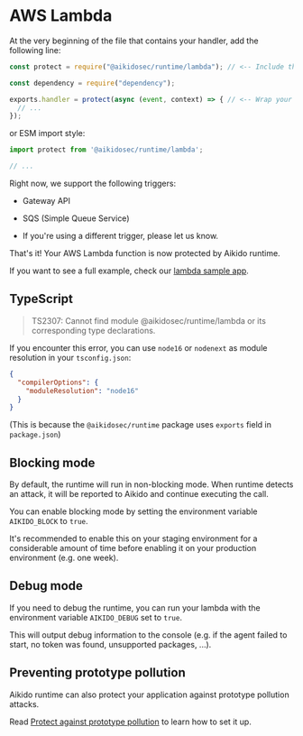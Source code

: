 # AWS Lambda

At the very beginning of the file that contains your handler, add the following line:

```js
const protect = require("@aikidosec/runtime/lambda"); // <-- Include this before any other code or imports

const dependency = require("dependency");

exports.handler = protect(async (event, context) => { // <-- Wrap your handler with protect
  // ...
});
```

or ESM import style:

```js
import protect from '@aikidosec/runtime/lambda';

// ...
```

Right now, we support the following triggers:
- Gateway API
- SQS (Simple Queue Service)

- If you're using a different trigger, please let us know.

That's it! Your AWS Lambda function is now protected by Aikido runtime.

If you want to see a full example, check our [lambda sample app](../sample-apps/lambda-mongodb).

## TypeScript

> TS2307: Cannot find module @aikidosec/runtime/lambda or its corresponding type declarations.

If you encounter this error, you can use `node16` or `nodenext` as module resolution in your `tsconfig.json`:

```json
{
  "compilerOptions": {
    "moduleResolution": "node16"
  }
}
```

(This is because the `@aikidosec/runtime` package uses `exports` field in `package.json`)

## Blocking mode

By default, the runtime will run in non-blocking mode. When runtime detects an attack, it will be reported to Aikido and continue executing the call.

You can enable blocking mode by setting the environment variable `AIKIDO_BLOCK` to `true`.

It's recommended to enable this on your staging environment for a considerable amount of time before enabling it on your production environment (e.g. one week).

## Debug mode

If you need to debug the runtime, you can run your lambda with the environment variable `AIKIDO_DEBUG` set to `true`.

This will output debug information to the console (e.g. if the agent failed to start, no token was found, unsupported packages, ...).

## Preventing prototype pollution

Aikido runtime can also protect your application against prototype pollution attacks.

Read [Protect against prototype pollution](./prototype-pollution.md) to learn how to set it up.
